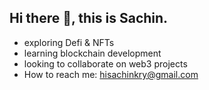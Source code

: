 ## Hi there 👋, this is Sachin.

- exploring Defi & NFTs
- learning blockchain development
- looking to collaborate on web3 projects
- How to reach me: hisachinkry@gmail.com

<!---
Sachinkry/Sachinkry is a ✨ special ✨ repository because its `README.md` (this file) appears on your GitHub profile.
You can click the Preview link to take a look at your changes.
--->
